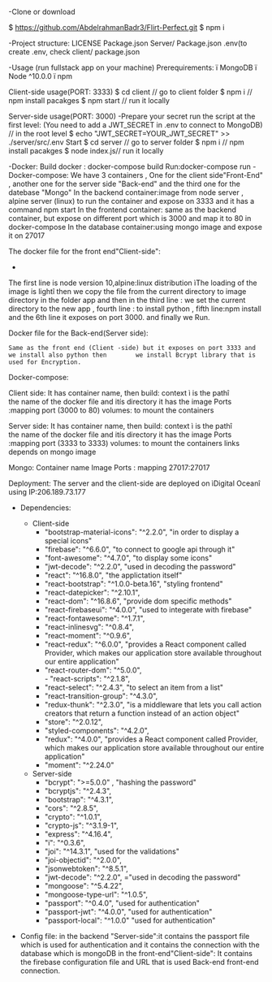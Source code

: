 -Clone or download

  $ https://github.com/AbdelrahmanBadr3/Flirt-Perfect.git
 $ npm i

-Project structure:
LICENSE
Package.json
Server/
        Package.json
	.env(to create .env, check client/
						package.json

-Usage (run fullstack app on your machine)
Prerequirements:
	ï	MongoDB
	ï	Node ^10.0.0
	ï	npm
 

Client-side usage(PORT: 3333)
$ cd client   // go to client folder
$ npm i       // npm install pacakges
$ npm start // run it locally

Server-side usage(PORT: 3000)
-Prepare your secret
run the script at the first level:
(You need to add a JWT_SECRET in .env to connect to MongoDB)
// in the root level
$ echo "JWT_SECRET=YOUR_JWT_SECRET" >> ./server/src/.env
Start
$ cd server   // go to server folder
$ npm i       // npm install pacakges
$ node index.js// run it locally

-Docker:
Build docker : docker-compose build
Run:docker-compose run
-Docker-compose:
We have 3 containers , One for the client side"Front-End" , another one for the server side "Back-end" and the third one for the datebase "Mongo"
In the backend container:image from node server , alpine server (linux) to run the container and expose on 3333 and it has a command npm start
In the frontend container: same as the backend container, but expose on different port which is 3000 and map it to 80 in docker-compose
In the database container:using mongo image and expose it on 27017



The docker file for the front end"Client-side":




-











The first line is node version 10,alpine:linux distribution ìThe loading of the image is lightî
then we copy the file from the current directory to image directory in the folder app and then in the third line : we set the current directory to the new app , fourth line : to install python , fifth line:npm install 
and the 6th line it exposes on port 3000. and finally we Run.

Docker file for the Back-end(Server side):













  

	Same as the front end (Client -side) but it exposes on port 3333 and we install also python then 		we install Bcrypt library that is used for Encryption.







Docker-compose:

		












Client side:
It has container name, 
then build:
context ì is the pathî  
the name of the docker file and itís directory
it has the image
Ports :mapping port (3000 to 80)
volumes: to mount the containers

Server side:
It has container name, 
then build:
context ì is the pathî  
the name of the docker file and itís directory
it has the image
Ports :mapping port (3333 to 3333)
volumes: to mount the containers
links depends on mongo image 

Mongo:
Container name
Image
Ports : mapping 27017:27017


Deployment:
The server and the client-side are deployed on ìDigital Oceanî using IP:206.189.73.177

- Dependencies:
	- Client-side 
		- "bootstrap-material-icons": "^2.2.0", "in order to display a special icons"
		- "firebase": "^6.6.0", "to connect to google api through it"
		- "font-awesome": "^4.7.0", "to display some icons" 
		- "jwt-decode": "^2.2.0", "used in decoding the password"
		- "react": "^16.8.0", "the applictation itself"
		- "react-bootstrap": "^1.0.0-beta.16", "styling frontend"
		- "react-datepicker": "^2.10.1", 
		- "react-dom": "^16.8.6", "provide dom specific methods"
		- "react-firebaseui": "^4.0.0", "used to integerate with firebase"
		- "react-fontawesome": "^1.7.1",        
		- "react-inlinesvg": "^0.8.4",
		- "react-moment": "^0.9.6",
		- "react-redux": "^6.0.0", "provides a React component called Provider, which makes our application store available throughout our entire application"
		- "react-router-dom": "^5.0.0",         
		 			- "react-scripts": "^2.1.8",
		- "react-select": "^2.4.3", "to select an item from a list"
		- "react-transition-group": "^4.3.0",
		- "redux-thunk": "^2.3.0", "is a middleware that lets you call action creators that return a function instead of an action object"
		- "store": "^2.0.12",
		- "styled-components": "^4.2.0",
		- "redux": "^4.0.0", "provides a React component called Provider, which makes our application store available throughout our entire application"
		- "moment": "^2.24.0"
	- Server-side 
		- "bcrypt": ">=5.0.0" , "hashing the password"
		- "bcryptjs": "^2.4.3", 
		- "bootstrap": "^4.3.1",
		- "cors": "^2.8.5",
		- "crypto": "^1.0.1",
		- "crypto-js": "^3.1.9-1",
		- "express": "^4.16.4",
		- "i": "^0.3.6",
		- "joi": "^14.3.1", "used for the validations"
		- "joi-objectid": "^2.0.0",
		- "jsonwebtoken": "^8.5.1",
		- "jwt-decode": "^2.2.0",  ="used in decoding the password"
		- "mongoose": "^5.4.22",
		- "mongoose-type-url": "^1.0.5",
		- "passport": "^0.4.0", "used for authentication"
		- "passport-jwt": "^4.0.0", "used for authentication"
		- "passport-local": "^1.0.0" "used for authentication"


- Config file:
in the backend "Server-side":it contains the passport file which is used for authentication and it contains the connection with the database which is mongoDB
in the front-end"Client-side": It contains the firebase configuration file and URL that is used Back-end front-end connection.


